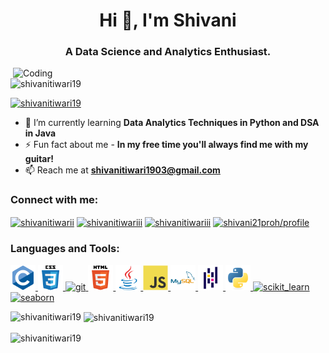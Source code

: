 <h1 align="center">Hi 👋, I'm Shivani</h1>
<h3 align="center">A Data Science and Analytics Enthusiast.</h3>
<img align="right" alt="Coding" width="500" src="https://gifdb.com/images/high/coding-girl-animation-fe7t4gejurmtof8v.webp">
<p align="left"> <img src="https://komarev.com/ghpvc/?username=shivanitiwari19&label=Profile%20views&color=0e75b6&style=flat" alt="shivanitiwari19" /> </p>

<p align="left"> <a href="https://github.com/ryo-ma/github-profile-trophy"><img src="https://github-profile-trophy.vercel.app/?username=shivanitiwari19" alt="shivanitiwari19" /></a> </p>

- 🌱 I’m currently learning **Data Analytics Techniques in Python and DSA in Java**
- ⚡ Fun fact about me - **In my free time you'll always find me with my guitar!**
- 📫 Reach me at **shivanitiwari1903@gmail.com**

<h3 align="left">Connect with me:</h3>
<p align="left">
<a href="https://linkedin.com/in/shivanitiwarii" target="blank"><img align="center" src="https://raw.githubusercontent.com/rahuldkjain/github-profile-readme-generator/master/src/images/icons/Social/linked-in-alt.svg" alt="shivanitiwarii" height="30" width="40" /></a>
<a href="https://instagram.com/shivanitiwariii" target="blank"><img align="center" src="https://raw.githubusercontent.com/rahuldkjain/github-profile-readme-generator/master/src/images/icons/Social/instagram.svg" alt="shivanitiwariii" height="30" width="40" /></a>
<a href="https://www.youtube.com/channel/UCWVkjhjItbbjWwZOWc-Tntg" target="blank"><img align="center" src="https://raw.githubusercontent.com/rahuldkjain/github-profile-readme-generator/master/src/images/icons/Social/youtube.svg" alt="shivanitiwariii" height="30" width="40" /></a>
<a href="https://auth.geeksforgeeks.org/user/shivani21proh/profile" target="blank"><img align="center" src="https://raw.githubusercontent.com/rahuldkjain/github-profile-readme-generator/master/src/images/icons/Social/geeks-for-geeks.svg" alt="shivani21proh/profile" height="30" width="40" /></a>
</p>

<h3 align="left">Languages and Tools:</h3>
<p align="left"> <a href="https://www.cprogramming.com/" target="_blank" rel="noreferrer"> <img src="https://raw.githubusercontent.com/devicons/devicon/master/icons/c/c-original.svg" alt="c" width="40" height="40"/> </a> <a href="https://www.w3schools.com/css/" target="_blank" rel="noreferrer"> <img src="https://raw.githubusercontent.com/devicons/devicon/master/icons/css3/css3-original-wordmark.svg" alt="css3" width="40" height="40"/> </a> <a href="https://git-scm.com/" target="_blank" rel="noreferrer"> <img src="https://www.vectorlogo.zone/logos/git-scm/git-scm-icon.svg" alt="git" width="40" height="40"/> </a> <a href="https://www.w3.org/html/" target="_blank" rel="noreferrer"> <img src="https://raw.githubusercontent.com/devicons/devicon/master/icons/html5/html5-original-wordmark.svg" alt="html5" width="40" height="40"/> </a> <a href="https://www.java.com" target="_blank" rel="noreferrer"> <img src="https://raw.githubusercontent.com/devicons/devicon/master/icons/java/java-original.svg" alt="java" width="40" height="40"/> </a> <a href="https://developer.mozilla.org/en-US/docs/Web/JavaScript" target="_blank" rel="noreferrer"> <img src="https://raw.githubusercontent.com/devicons/devicon/master/icons/javascript/javascript-original.svg" alt="javascript" width="40" height="40"/> </a> <a href="https://www.mysql.com/" target="_blank" rel="noreferrer"> <img src="https://raw.githubusercontent.com/devicons/devicon/master/icons/mysql/mysql-original-wordmark.svg" alt="mysql" width="40" height="40"/> </a> <a href="https://pandas.pydata.org/" target="_blank" rel="noreferrer"> <img src="https://raw.githubusercontent.com/devicons/devicon/2ae2a900d2f041da66e950e4d48052658d850630/icons/pandas/pandas-original.svg" alt="pandas" width="40" height="40"/> </a> <a href="https://www.python.org" target="_blank" rel="noreferrer"> <img src="https://raw.githubusercontent.com/devicons/devicon/master/icons/python/python-original.svg" alt="python" width="40" height="40"/> </a> <a href="https://scikit-learn.org/" target="_blank" rel="noreferrer"> <img src="https://upload.wikimedia.org/wikipedia/commons/0/05/Scikit_learn_logo_small.svg" alt="scikit_learn" width="40" height="40"/> </a> <a href="https://seaborn.pydata.org/" target="_blank" rel="noreferrer"> <img src="https://seaborn.pydata.org/_images/logo-mark-lightbg.svg" alt="seaborn" width="40" height="40"/> </a> </p>

<p><img align="left" src="https://github-readme-stats.vercel.app/api/top-langs?username=shivanitiwari19&show_icons=true&locale=en&layout=compact" alt="shivanitiwari19" /></p>

<p>&nbsp;<img align="center" src="https://github-readme-stats.vercel.app/api?username=shivanitiwari19&show_icons=true&locale=en" alt="shivanitiwari19" /></p>

<p><img align="center" src="https://github-readme-streak-stats.herokuapp.com/?user=shivanitiwari19&" alt="shivanitiwari19" /></p>
